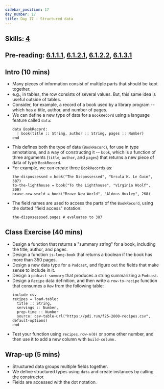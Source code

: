 ```yaml
---
sidebar_position: 17
day_number: 17
title: Day 17 - Structured data
---
```


## Skills: [4](/skills/#(4))

## Pre-reading: [6.1.1.1](https://dcic-world.org/2024-09-03/intro-struct-data.html#(part._.A_.First_.Peek_at_.Structured_.Data)), [6.1.2.1](https://dcic-world.org/2024-09-03/intro-struct-data.html#(part._struct-data-eg)), [6.1.2.2](https://dcic-world.org/2024-09-03/intro-struct-data.html#(part._.Annotations_for_.Structured_.Data)), [6.1.3.1](https://dcic-world.org/2024-09-03/intro-struct-data.html#(part._.Extracting_.Fields_from_.Structured_.Data)) 

## Intro (10 mins)
- Many pieces of information consist of multiple parts that should be kept together. 
- e.g., in tables, the row consists of several values. But, this same idea is useful outside of tables.
- Consider, for example, a record of a book used by a library program -- which has a title, author, and number of pages. 
- We can define a new type of data for a `BookRecord` using a language feature called `data`:
  ```pyret
  data BookRecord:
    | book(title :: String, author :: String, pages :: Number)
  end
  ```
- This defines both the type of data (`BookRecord`), for use in type
  annotations, and a way of constructing it -- `book`, which is a function of
  three arguments (`title`, `author`, and `pages`) that returns a new piece of
  data of type `BookRecord`.
- For example, we can create three `BookRecords` as:
  ```pyret
  the-dispossessed = book("The Dispossessed", "Ursula K. Le Guin", 387)
  to-the-lighthouse = book("To the Lighthouse", "Virginia Woolf", 209)
  brave-new-world = book("Brave New World", "Aldous Huxley", 268)
  ```
- The field names are used to access the parts of the `BookRecord`, using the
  dotted "field access" notation:
  ```
  the-disposesssed.pages # evaluates to 387
  ```

## Class Exercise (40 mins)
- Design a function that returns a "summary string" for a book, including the
  title, author, and pages.
- Design a function `is-long-book` that returns a boolean if the book has more than 350 pages.
- Design a new data type for a `Podcast`, and figure out the fields that make
  sense to include in it.
- Design a `podcast-summary` that produces a string summarizing a `Podcast`.
- Design a `Recipe` data definition, and then write a `row-to-recipe` function
  that consumes a `Row` from the following table:
  ```pyret
  include csv
  recipes = load-table:
    title :: String,
    servings :: Number,
    prep-time :: Number
    source: csv-table-url("https://pdi.run/f25-2000-recipes.csv", default-options)
  end
  ```
- Test your function using `recipes.row-n(0)` or some other number, and 
  then use it to add a new column with `build-column.`


## Wrap-up (5 mins)
- Structured data groups multiple fields together.
- We define structured types using `data` and create instances by calling the constructor.
- Fields are accessed with the dot notation.
